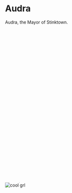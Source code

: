 # Audra


Audra, the Mayor of Stinktown.

<div>
  <marquee direction="up" height="500px">
    wheee!
  </marquee>
  <img src="/assets/images/ezgif.com-speed.gif" alt="cool grl">
</div>
